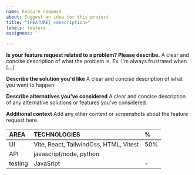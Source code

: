 ```yaml
---
name: Feature request
about: Suggest an idea for this project
title: "[FEATURE] <description>"
labels: feature
assignees: ''

---
```


**Is your feature request related to a problem? Please describe.**
A clear and concise description of what the problem is. Ex. I'm always frustrated when [...]

**Describe the solution you'd like**
A clear and concise description of what you want to happen.

**Describe alternatives you've considered**
A clear and concise description of any alternative solutions or features you've considered.

**Additional context**
Add any other context or screenshots about the feature request here.


| AREA | TECHNOLOGIES | % |
| :--- | :--- | :--- |
| UI | Vite, React, TailwindCss, HTML, Vitest | 50%
| API | javascript/node, python |
| testing | JavaSript | - |
